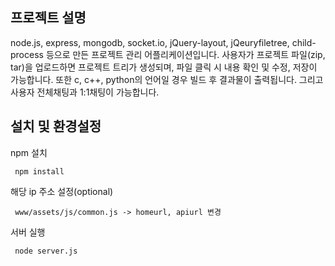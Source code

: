 프로젝트 설명
-------------

node.js, express, mongodb, socket.io, jQuery-layout, jQeuryfiletree, child-process 등으로 만든 프로젝트 관리 어플리케이션입니다.
사용자가 프로젝트 파일(zip, tar)을 업로드하면 프로젝트 트리가 생성되며, 파일 클릭 시 내용 확인 및 수정, 저장이 가능합니다. 또한 c, c++, python의 언어일 경우
빌드 후 결과물이 출력됩니다. 그리고 사용자 전체채팅과 1:1채팅이 가능합니다.

설치 및 환경설정
-------------
npm 설치
<pre><code> npm install </code></pre>

해당 ip 주소 설정(optional)
<pre><code> www/assets/js/common.js -> homeurl, apiurl 변경 </code></pre>

서버 실행
<pre><code> node server.js </code></pre>
